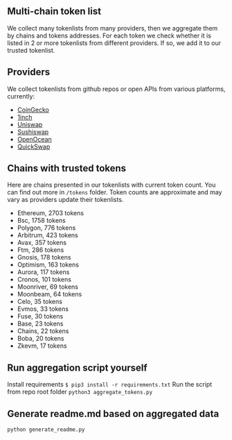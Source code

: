 
## Multi-chain token list 
We collect many tokenlists from many providers, then we aggregate them by chains and tokens addresses. 
For each token we check whether it is listed in 2 or more tokenlists from different providers. If so, 
we add it to our trusted tokenlist.

## Providers
We collect tokenlists from github repos or open APIs from various platforms, currently:
- [CoinGecko](https://www.coingecko.com/)
- [1inch](https://app.1inch.io/)
- [Uniswap](https://uniswap.org/)
- [Sushiswap](https://www.sushi.com/)
- [OpenOcean](https://openocean.finance/)
- [QuickSwap](https://quickswap.exchange/#/swap)

## Chains with trusted tokens
Here are chains presented in our tokenlists with current token count. You can find out more in `/tokens` folder.
Token counts are approximate and may vary as providers update their tokenlists.
- Ethereum, 2703 tokens
- Bsc, 1758 tokens
- Polygon, 776 tokens
- Arbitrum, 423 tokens
- Avax, 357 tokens
- Ftm, 286 tokens
- Gnosis, 178 tokens
- Optimism, 163 tokens
- Aurora, 117 tokens
- Cronos, 101 tokens
- Moonriver, 69 tokens
- Moonbeam, 64 tokens
- Celo, 35 tokens
- Evmos, 33 tokens
- Fuse, 30 tokens
- Base, 23 tokens
- Chains, 22 tokens
- Boba, 20 tokens
- Zkevm, 17 tokens

## Run aggregation script yourself
Install requirements
```$ pip3 install -r requirements.txt```
Run the script from repo root folder
```python3 aggregate_tokens.py```
## Generate readme.md based on aggregated data
```bash
python generate_readme.py
```
